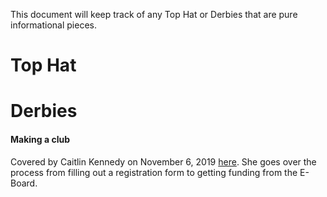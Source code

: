 ﻿This document will keep track of any Top Hat or Derbies that are pure informational pieces.  
# Top Hat

# Derbies
#### Making a club
Covered by Caitlin Kennedy on November 6, 2019 [here](https://poly.rpi.edu/opinion/2019/11/how-to-start-your-own-club/). She goes over the process from filling out a registration form to getting funding from the E-Board. 


